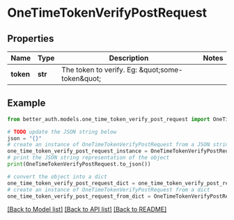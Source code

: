 # OneTimeTokenVerifyPostRequest


## Properties

Name | Type | Description | Notes
------------ | ------------- | ------------- | -------------
**token** | **str** | The token to verify. Eg: \&quot;some-token\&quot; | 

## Example

```python
from better_auth.models.one_time_token_verify_post_request import OneTimeTokenVerifyPostRequest

# TODO update the JSON string below
json = "{}"
# create an instance of OneTimeTokenVerifyPostRequest from a JSON string
one_time_token_verify_post_request_instance = OneTimeTokenVerifyPostRequest.from_json(json)
# print the JSON string representation of the object
print(OneTimeTokenVerifyPostRequest.to_json())

# convert the object into a dict
one_time_token_verify_post_request_dict = one_time_token_verify_post_request_instance.to_dict()
# create an instance of OneTimeTokenVerifyPostRequest from a dict
one_time_token_verify_post_request_from_dict = OneTimeTokenVerifyPostRequest.from_dict(one_time_token_verify_post_request_dict)
```
[[Back to Model list]](../README.md#documentation-for-models) [[Back to API list]](../README.md#documentation-for-api-endpoints) [[Back to README]](../README.md)


